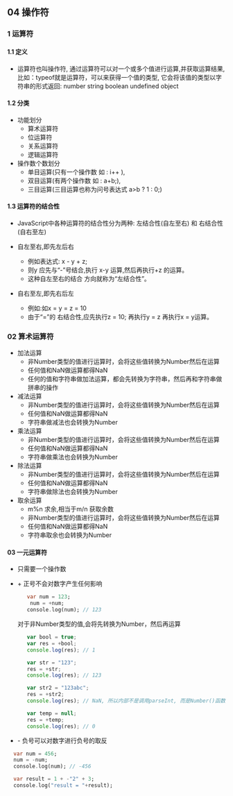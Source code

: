 ## 04 操作符

### 1 运算符

#### 1.1 定义

- 运算符也叫操作符, 通过运算符可以对一个或多个值进行运算,并获取运算结果,  比如：typeof就是运算符，可以来获得一个值的类型, 它会将该值的类型以字符串的形式返回: number string boolean undefined object

#### 1.2 分类

- 功能划分
  -  算术运算符
  - 位运算符
  - 关系运算符
  - 逻辑运算符 
- 操作数个数划分
  - 单目运算(只有一个操作数 如 : i++ ),
  - 双目运算(有两个操作数 如 : a+b;),
  - 三目运算(三目运算也称为问号表达式 a>b ? 1 : 0;) 

#### 1.3 运算符的结合性

- JavaScript中各种运算符的结合性分为两种: 左结合性(自左至右) 和 右结合性(自右至左)

- 自左至右,即先左后右
  - 例如表达式: x - y + z;
  - 则y 应先与“-”号结合,执行 x-y 运算,然后再执行+z 的运算。 
  - 这种自左至右的结合 方向就称为“左结合性”。 

- 自右至左,即先右后左
  - 例如:如x = y = z = 10
  - 由于“=”的 右结合性,应先执行z = 10; 再执行y = z 再执行x = y运算。 

### 02 算术运算符

- 加法运算
  - 非Number类型的值进行运算时，会将这些值转换为Number然后在运算
  - 任何值和NaN做运算都得NaN
  - 任何的值和字符串做加法运算，都会先转换为字符串，然后再和字符串做拼串的操作
- 减法运算
  - 非Number类型的值进行运算时，会将这些值转换为Number然后在运算
  - 任何值和NaN做运算都得NaN
  - 字符串做减法也会转换为Number
- 乘法运算
  - 非Number类型的值进行运算时，会将这些值转换为Number然后在运算
  - 任何值和NaN做运算都得NaN
  - 字符串做乘法也会转换为Number
- 除法运算
  - 非Number类型的值进行运算时，会将这些值转换为Number然后在运算
  - 任何值和NaN做运算都得NaN
  - 字符串做除法也会转换为Number
- 取余运算
  - m%n 求余,相当于m/n 获取余数
  - 非Number类型的值进行运算时，会将这些值转换为Number然后在运算
  - 任何值和NaN做运算都得NaN
  - 字符串取余也会转换为Number

#### 03 一元运算符

- 只需要一个操作数

- \+ 正号不会对数字产生任何影响

  ```dart
     var num = 123;
      num = +num;
     console.log(num); // 123
  ```

  对于非Number类型的值,会将先转换为Number，然后再运算

  ```jsx
     var bool = true;
     var res = +bool;
     console.log(res); // 1
  
     var str = "123";
     res = +str;
     console.log(res); // 123
  
     var str2 = "123abc";
     res = +str2;
     console.log(res); // NaN, 所以内部不是调用parseInt, 而是Number()函数
  
     var temp = null;
     res = +temp;
     console.log(res); // 0  
  ```

- \- 负号可以对数字进行负号的取反

```dart
  var num = 456;
  num = -num;
  console.log(num); // -456

  var result = 1 + -"2" + 3;
  console.log("result = "+result);
```

 